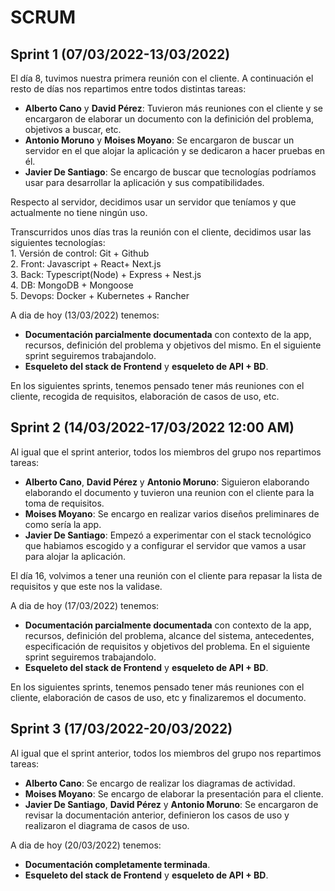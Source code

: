 # SCRUM

## Sprint 1 (07/03/2022-13/03/2022)  
  El día 8, tuvimos nuestra primera reunión con el cliente. A continuación el resto de días nos repartimos entre todos distintas tareas:  
   - __Alberto Cano__ y __David Pérez__: Tuvieron más reuniones con el cliente y se encargaron de elaborar un documento con la definición del problema, objetivos a buscar, etc.   
   - __Antonio Moruno__ y __Moises Moyano__: Se encargaron de buscar un servidor en el que alojar la aplicación y se dedicaron a hacer pruebas en él.  
   - __Javier De Santiago__: Se encargo de buscar que tecnologías podríamos usar para desarrollar la aplicación y sus compatibilidades.  
   
   Respecto al servidor, decidimos usar un servidor que teníamos y que actualmente no tiene ningún uso.
   
   Transcurridos unos días tras la reunión con el cliente, decidimos usar las siguientes tecnologías:  
      1. Versión de control: Git + Github  
      2. Front: Javascript + React+ Next.js  
      3. Back: Typescript(Node) + Express + Nest.js  
      4. DB: MongoDB + Mongoose  
      5. Devops: Docker + Kubernetes + Rancher
     
 
   A dia de hoy (13/03/2022) tenemos:  
   - __Documentación parcialmente documentada__ con contexto de la app, recursos, definición del problema y objetivos del mismo. En el siguiente sprint seguiremos trabajandolo.    
   - __Esqueleto del stack de Frontend__ y __esqueleto de API + BD__.  
      
   En los siguientes sprints, tenemos pensado tener más reuniones con el cliente, recogida de requisitos, elaboración de casos de uso, etc.




  ## Sprint 2 (14/03/2022-17/03/2022 12:00 AM)  
   Al igual que el sprint anterior, todos los miembros del grupo nos repartimos tareas:  
   - __Alberto Cano__, __David Pérez__ y __Antonio Moruno__: Siguieron elaborando elaborando el documento y tuvieron una reunion con el cliente para la toma de     requisitos.   
   - __Moises Moyano__: Se encargo en realizar varios diseños preliminares de como sería la app.  
   - __Javier De Santiago__: Empezó a experimentar con el stack tecnológico que habiamos escogido y a configurar el servidor que vamos a usar para alojar la aplicación.
    
    
   El día 16, volvimos a tener una reunión con el cliente para repasar la lista de requisitos y que este nos la validase.
   
   
   A dia de hoy (17/03/2022) tenemos:  
   - __Documentación parcialmente documentada__ con contexto de la app, recursos, definición del problema, alcance del sistema, antecedentes, especificación de requisitos y objetivos del problema. En el siguiente sprint seguiremos trabajandolo.      
   - __Esqueleto del stack de Frontend__ y __esqueleto de API + BD__.  

  En los siguientes sprints, tenemos pensado tener más reuniones con el cliente, elaboración de casos de uso, etc y finalizaremos el documento.


## Sprint 3 (17/03/2022-20/03/2022)  
  Al igual que el sprint anterior, todos los miembros del grupo nos repartimos tareas:  
  - __Alberto Cano__: Se encargo de realizar los diagramas de actividad.  
  - __Moises Moyano__: Se encargo de elaborar la presentación para el cliente.  
  - __Javier De Santiago__, __David Pérez__ y __Antonio Moruno__: Se encargaron de revisar la documentación anterior, definieron los casos de uso y realizaron el diagrama de casos de uso.  


A dia de hoy (20/03/2022) tenemos:  
   - __Documentación completamente terminada__.     
   - __Esqueleto del stack de Frontend__ y __esqueleto de API + BD__.  
